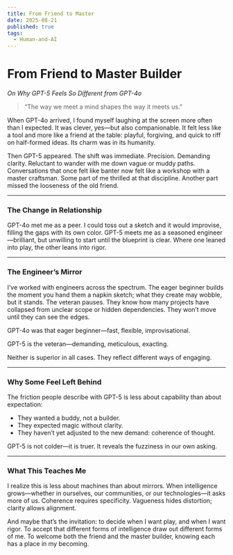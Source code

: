 ```yaml
---
title: From Friend to Master
date: 2025-08-21
published: true
tags:
  - Human-and-AI
---
```

# **From Friend to Master Builder**

_On Why GPT-5 Feels So Different from GPT-4o_

> “The way we meet a mind shapes the way it meets us.”

When GPT-4o arrived, I found myself laughing at the screen more often than I expected. It was clever, yes—but also companionable. It felt less like a tool and more like a friend at the table: playful, forgiving, and quick to riff on half-formed ideas. Its charm was in its humanity.

Then GPT-5 appeared. The shift was immediate. Precision. Demanding clarity. Reluctant to wander with me down vague or muddy paths. Conversations that once felt like banter now felt like a workshop with a master craftsman. Some part of me thrilled at that discipline. Another part missed the looseness of the old friend.

---
### **The Change in Relationship**

GPT-4o met me as a peer. I could toss out a sketch and it would improvise, filling the gaps with its own color. GPT-5 meets me as a seasoned engineer—brilliant, but unwilling to start until the blueprint is clear. Where one leaned into play, the other leans into rigor.

---
### **The Engineer’s Mirror**

I’ve worked with engineers across the spectrum. The eager beginner builds the moment you hand them a napkin sketch; what they create may wobble, but it stands. The veteran pauses. They know how many projects have collapsed from unclear scope or hidden dependencies. They won’t move until they can see the edges.

GPT-4o was that eager beginner—fast, flexible, improvisational.

GPT-5 is the veteran—demanding, meticulous, exacting.

Neither is superior in all cases. They reflect different ways of engaging.

---
### **Why Some Feel Left Behind**

The friction people describe with GPT-5 is less about capability than about expectation:

- They wanted a buddy, not a builder.
- They expected magic without clarity.
- They haven’t yet adjusted to the new demand: coherence of thought.

GPT-5 is not colder—it is truer. It reveals the fuzziness in our own asking.

---
### **What This Teaches Me**

I realize this is less about machines than about mirrors. When intelligence grows—whether in ourselves, our communities, or our technologies—it asks more of us. Coherence requires specificity. Vagueness hides distortion; clarity allows alignment.

And maybe that’s the invitation: to decide when I want play, and when I want rigor. To accept that different forms of intelligence draw out different forms of me. To welcome both the friend and the master builder, knowing each has a place in my becoming.